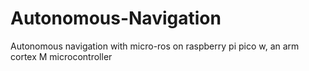 # Autonomous-Navigation
Autonomous navigation with micro-ros on raspberry pi pico w, an arm cortex M microcontroller

